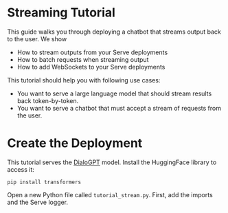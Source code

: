 # Streaming Tutorial

This guide walks you through deploying a chatbot that streams output back to the
user. We show

* How to stream outputs from your Serve deployments
* How to batch requests when streaming output
* How to add WebSockets to your Serve deployments

This tutorial should help you with following use cases:

* You want to serve a large language model that should stream results back token-by-token.
* You want to serve a chatbot that must accept a stream of requests from the user.

# Create the Deployment

This tutorial serves the [DialoGPT](https://huggingface.co/microsoft/DialoGPT-small) model. Install the HuggingFace library to access it:

```
pip install transformers
```

Open a new Python file called `tutorial_stream.py`. First, add the imports and the Serve logger.



